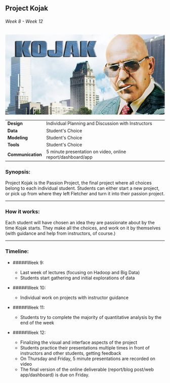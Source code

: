 ## Project Kojak
###### Week 8 - Week 12

![](kojak.jpg)

|  |  |
|-------|-------|
| **Design** | Individual Planning and Discussion with Instructors |
| **Data** | Student's Choice |
| **Modeling** | Student's Choice |
| **Tools** | Student's Choice |
| **Communication** | 5 minute presentation on video, online report/dashboard/app |


### Synopsis:

Project Kojak is the Passion Project, the final project where all
choices belong to each individual student. Students can either start a
new project, or pick up from where they left Fletcher and turn it into
their passion project.

-----

### How it works:

Each student will have chosen an idea they are passionate about by the
time Kojak starts. They make all the choices, and work on it by
themselves (with guidance and help from instructors, of course.)

-----

### Timeline:

* #####Week 9:
   * Last week of lectures (focusing on Hadoop and Big Data)
   * Students start gathering and initial explorations of data

* #####Week 10:
   * Individual work on projects with instructor guidance

* #####Week 11:
    * Students try to complete the majority of quantitative analysis
      by the end of the week

* #####Week 12:
  * Finalizing the visual and interface aspects of the project
  * Students practice their presentations multiple times in front of
    instructors and other students, getting feedback
  * On Thursday and Friday, 5 minute presentations are recorded on video
  * The final version of the online deliverable (report/blog post/web
    app/dashboard) is due on Friday.
